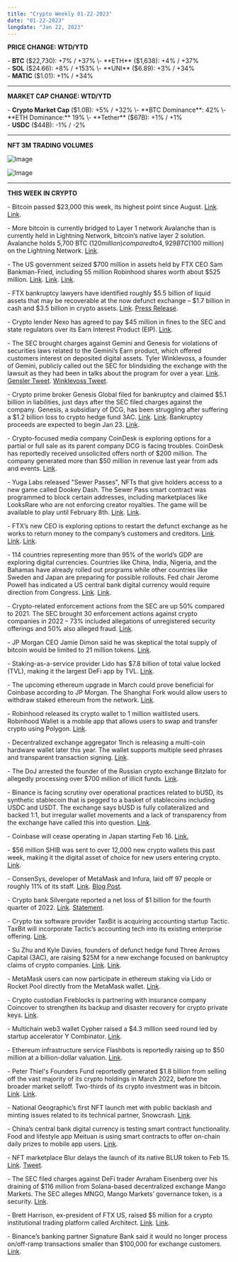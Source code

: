 ```yaml
---
title: "Crypto Weekly 01-22-2023"
date: "01-22-2023"
longdate: "Jan 22, 2023"
---
```


**PRICE CHANGE: WTD/YTD**

\- **BTC** ($22,730): +7% / +37%  
\- **ETH** ($1,638): +4% / +37%  
\- **SOL** ($24.66): +8% / +153%  
\- **UNI** ($6.89): +3% / +34%  
\- **MATIC** ($1.01): +1% / +34%



---

**MARKET CAP CHANGE: WTD/YTD**

\- **Crypto Market Cap** ($1.0B): +5% / +32%  
\- **BTC Dominance**: 42%  
\- **ETH Dominance:** 19%  
\- **Tether** ($67B): +1% / +1%  
\- **USDC** ($44B): -1% / -2%



---

**NFT 3M TRADING VOLUMES**

![Image](/images/01-22-2023-1.png)

![Image](/images/01-22-2023-2.png)

---

**THIS WEEK IN CRYPTO**

\- Bitcoin passed $23,000 this week, its highest point since August. [Link](https://www.theblock.co/post/204408/bitcoin-briefly-hits-23000-remains-at-highest-point-since-august). [Link](https://www.nytimes.com/2023/01/18/business/bitcoin-price.html).  
  
\- More bitcoin is currently bridged to Layer 1 network Avalanche than is currently held in Lightning Network, bitcoin’s native layer 2 solution. Avalanche holds 5,700 BTC ($120 million) compared to 4,929 BTC ($100 million) on the Lightning Network. [Link](https://www.coindesk.com/markets/2023/01/19/bitcoin-bridged-to-avalanche-surpasses-btc-locked-in-lightning-network/).   
  
\- The US government seized $700 million in assets held by FTX CEO Sam Bankman-Fried, including 55 million Robinhood shares worth about $525 million. [Link](https://www.cnbc.com/2023/01/20/feds-seize-almost-700-million-of-sam-bankman-frieds-assets-in-cash-and-equity.html). [Link](https://www.coindesk.com/policy/2023/01/20/us-lays-claim-to-700-million-of-assets-linked-to-bankman-fried-ftx/). [Link](https://decrypt.co/119695/feds-seize-about-700m-ftx-sam-bankman-fried-assets).   
  
\- FTX bankruptcy lawyers have identified roughly $5.5 billion of liquid assets that may be recoverable at the now defunct exchange – $1.7 billion in cash and $3.5 billion in crypto assets. [Link](https://www.nytimes.com/2023/01/17/business/ftx-assets.html). [Press Release](https://www.prnewswire.com/news-releases/ftx-debtors-provide-additional-information-to-customers-and-other-stakeholders-301723770.html?tc=eml_cleartime).   
  
\- Crypto lender Nexo has agreed to pay $45 million in fines to the SEC and state regulators over its Earn Interest Product (EIP). [Link](https://www.coindesk.com/policy/2023/01/19/crypto-lender-nexo-to-pay-45m-cease-offering-eip-in-settlement-with-sec/).   
  
\- The SEC brought charges against Gemini and Genesis for violations of securities laws related to the Gemini’s Earn product, which offered customers interest on deposited digital assets. Tyler Winklevoss, a founder of Gemini, publicly called out the SEC for blindsiding the exchange with the lawsuit as they had been in talks about the program for over a year. [Link](https://fortune.com/crypto/2023/01/13/sec-gemini-gary-gensler-crypto-regulation/). [Gensler Tweet](https://twitter.com/GaryGensler/status/1613658338629230611). [Winklevoss Tweet](https://twitter.com/tyler/status/1613674686646484992).  
  
\- Crypto prime broker Genesis Global filed for bankruptcy and claimed $5.1 billion in liabilities, just days after the SEC filed charges against the company. Genesis, a subsidiary of DCG, has been struggling after suffering a $1.2 billion loss to crypto hedge fund 3AC. [Link](https://techcrunch.com/2023/01/19/dcgs-crypto-lending-subsidiary-genesis-files-for-chapter-11-bankruptcy/). [Link](https://fortune.com/crypto/2023/01/20/the-crypto-lender-genesis-just-filed-for-bankruptcy-biggest-creditors/). Bankruptcy proceeds are expected to begin Jan 23. [Link](https://www.coindesk.com/business/2023/01/20/first-hearing-in-genesis-bankruptcy-case-set-for-monday/).   
  
\- Crypto-focused media company CoinDesk is exploring options for a partial or full sale as its parent company DCG is facing troubles. CoinDesk has reportedly received unsolicited offers north of $200 million. The company generated more than $50 million in revenue last year from ads and events. [Link](https://www.wsj.com/articles/crypto-media-outlet-coindesk-taps-bankers-for-potential-sale-11674076000).   
  
\- Yuga Labs released "Sewer Passes", NFTs that give holders access to a new game called Dookey Dash. The Sewer Pass smart contract was programmed to block certain addresses, including marketplaces like LooksRare who are not enforcing creator royalties. The game will be available to play until February 8th. [Link](https://fortune.com/crypto/2023/01/20/this-week-in-the-metaverse-yuga-launches-sewer-passes-trump-nfts-metaverse-seoul-replica/). [Link](https://www.coindesk.com/web3/2023/01/18/yuga-labs-sewer-pass-nft-collection-nets-over-6m-in-sales-in-just-hours/).   
  
\- FTX’s new CEO is exploring options to restart the defunct exchange as he works to return money to the company’s customers and creditors. [Link](https://www.wsj.com/articles/new-ftx-chief-says-crypto-exchange-could-restart-11674143168). [Link](https://techcrunch.com/2023/01/19/ftxs-new-ceo-says-theres-possibility-for-exchange-to-restart/). [Link](https://fortune.com/crypto/2023/01/19/new-ftx-ceo-john-ray-may-revive-failed-crypto-exchange/).   
  
\- 114 countries representing more than 95% of the world’s GDP are exploring digital currencies. Countries like China, India, Nigeria, and the Bahamas have already rolled out programs while other countries like Sweden and Japan are preparing for possible rollouts. Fed chair Jerome Powell has indicated a US central bank digital currency would require direction from Congress. [Link](https://www.wsj.com/articles/digital-currencies-banking-system-11673625716). [Link](https://decrypt.co/119739/cbdc-revolution-inevitable-financial-systems-stablecoins).  
  
\- Crypto-related enforcement actions from the SEC are up 50% compared to 2021. The SEC brought 30 enforcement actions against crypto companies in 2022 – 73% included allegations of unregistered security offerings and 50% also alleged fraud. [Link](https://decrypt.co/119448/nearly-half-sec-crypto-enforcement-actions-2022-were-against-icos).  
  
\- JP Morgan CEO Jamie Dimon said he was skeptical the total supply of bitcoin would be limited to 21 million tokens. [Link](https://decrypt.co/119612/bitcoin-supply-21-million-jamie-dimon-jp-morgan).  
  
\- Staking-as-a-service provider Lido has $7.8 billion of total value locked (TVL), making it the largest DeFi app by TVL. [Link](https://www.coindesk.com/markets/2023/01/18/lidos-total-value-locked-spiked-33-in-past-month-becoming-largest-defi-protocol-by-tvl-says-defillama/).   
  
\- The upcoming ethereum upgrade in March could prove beneficial for Coinbase according to JP Morgan. The Shanghai Fork would allow users to withdraw staked ethereum from the network. [Link](https://decrypt.co/119735/shanghai-update-could-brighten-outlook-for-coinbase-jp-morgan).  
  
\- Robinhood released its crypto wallet to 1 million waitlisted users. Robinhood Wallet is a mobile app that allows users to swap and transfer crypto using Polygon. [Link](https://decrypt.co/119594/robinhood-wallet-metamask).  
  
\- Decentralized exchange aggregator 1Inch is releasing a multi-coin hardware wallet later this year. The wallet supports multiple seed phrases and transparent transaction signing. [Link](https://decrypt.co/119559/defi-project-1inch-network-launches-hardware-wallet).   
  
\- The DoJ arrested the founder of the Russian crypto exchange Bitzlato for allegedly processing over $700 million of illicit funds. [Link](https://techcrunch.com/2023/01/18/bitzlato-doj-arrest-crypto/).   
  
\- Binance is facing scrutiny over operational practices related to bUSD, its synthetic stablecoin that is pegged to a basket of stablecoins including USDC and USDT. The exchange says bUSD is fully collateralized and backed 1:1, but irregular wallet movements and a lack of transparency from the exchange have called this into question. [Link](https://fortune.com/crypto/2023/01/18/binance-admits-to-further-management-issues-with-stablecoin-assets/).   
  
\- Coinbase will cease operating in Japan starting Feb 16. [Link.](https://www.coindesk.com/business/2023/01/18/coinbase-confirms-it-is-halting-operations-in-japan/)  
  
\- $56 million SHIB was sent to over 12,000 new crypto wallets this past week, making it the digital asset of choice for new users entering crypto. [Link](https://www.coindesk.com/business/2023/01/18/shib-a-favorite-holding-among-new-crypto-wallets-nansen-shows/).   
  
\- ConsenSys, developer of MetaMask and Infura, laid off 97 people or roughly 11% of its staff. [Link](https://fortune.com/crypto/2023/01/18/ethereum-builder-consensys-axes-100-staff-founder-lubin-says-balance-sheet-very-solid/). [Blog Post](https://consensys.net/blog/news/consensys-focuses-its-strategy-to-ensure-future-growth/).   
  
\- Crypto bank Silvergate reported a net loss of $1 billion for the fourth quarter of 2022. [Link](https://fortune.com/crypto/2023/01/17/crypto-bank-silvergate-1-billion-loss-ceo-insists-our-mission-has-not-changed/). [Statement](https://www.sec.gov/Archives/edgar/data/1312109/000131210923000011/ex991silvergateannouncesse.htm).   
  
\- Crypto tax software provider TaxBit is acquiring accounting startup Tactic. TaxBit will incorporate Tactic’s accounting tech into its existing enterprise offering. [Link](https://fortune.com/crypto/2023/01/17/taxbit-acquires-crypto-accounting-company-tactic/).   
  
\- Su Zhu and Kyle Davies, founders of defunct hedge fund Three Arrows Capital (3AC), are raising $25M for a new exchange focused on bankruptcy claims of crypto companies. [Link](https://www.wsj.com/articles/founders-of-bankrupt-three-arrows-capital-plan-trading-platform-for-distressed-crypto-debt-11673889546?mod=djemalertNEWS). [Link](https://fortune.com/crypto/2023/01/16/disgraced-3ac-hedge-fund-bros-seek-to-raise-25m-for-new-gtx-crypto-exchange/).   
  
\- MetaMask users can now participate in ethereum staking via Lido or Rocket Pool directly from the MetaMask wallet. [Link](https://fortune.com/crypto/2023/01/13/metamask-announces-ethereum-staking-feature-focused-on-accessibility/).   
  
\- Crypto custodian Fireblocks is partnering with insurance company Coincover to strengthen its backup and disaster recovery for crypto private keys. [Link](https://www.coindesk.com/business/2023/01/19/fireblocks-enlists-crypto-insurance-firm-coincover-for-third-party-key-recovery-service/).   
  
\- Multichain web3 wallet Cypher raised a $4.3 million seed round led by startup accelerator Y Combinator. [Link](https://www.theblock.co/post/203711/y-combinator-multichain-wallet-cypher).   
  
\- Ethereum infrastructure service Flashbots is reportedly raising up to $50 million at a billion-dollar valuation. [Link](https://www.theblock.co/post/203637/flashbots-fundraise-billion-dollar-valuation).   
  
\- Peter Thiel's Founders Fund reportedly generated $1.8 billion from selling off the vast majority of its crypto holdings in March 2022, before the broader market selloff. Two-thirds of its crypto investment was in bitcoin. [Link](https://www.ft.com/content/0a1d5597-7145-4035-987b-ff033bba3d75). [Link](https://fortune.com/crypto/2023/01/18/peter-thiels-founders-fund-sold-crypto-just-before-markets-soured/).   
  
\- National Geographic’s first NFT launch met with public backlash and minting issues related to its technical partner, Snowcrash. [Link](https://decrypt.co/119392/national-geographic-nft-launch-mint-backlash-technical-problems).   
  
\- China’s central bank digital currency is testing smart contract functionality. Food and lifestyle app Meituan is using smart contracts to offer on-chain daily prizes to mobile app users. [Link](https://www.coindesk.com/policy/2023/01/19/china-launches-smart-contract-functionality-on-cbdc-through-e-commerce-app-meituan/).   
  
\- NFT marketplace Blur delays the launch of its native BLUR token to Feb 15. [Link](https://www.coindesk.com/web3/2023/01/19/nft-marketplace-blur-postpones-native-token-launch/). [Tweet](https://twitter.com/blur_io/status/1616125798951571456).  
  
\- The SEC filed charges against DeFi trader Avraham Eisenberg over his draining of $116 million from Solana-based decentralized exchange Mango Markets. The SEC alleges MNGO, Mango Markets’ governance token, is a security. [Link](https://www.coindesk.com/business/2023/01/20/sec-sues-eisenberg-for-draining-mango-markets-alleges-mngo-a-security/).   
  
\- Brett Harrison, ex-president of FTX US, raised $5 million for a crypto institutional trading platform called Architect. [Link](https://techcrunch.com/2023/01/20/coinbase-and-others-back-ex-ftx-us-presidents-crypto-trading-infra-startup-architect/). [Link](https://decrypt.co/119670/coinbase-circle-back-former-ftx-us-presidents-new-crypto-venture).   
  
\- Binance’s banking partner Signature Bank said it would no longer process on/off-ramp transactions smaller than $100,000 for exchange customers. [Link](https://www.coindesk.com/business/2023/01/23/binance-says-signature-bank-wont-support-transactions-for-crypto-exchange-customers-of-less-than-100k/).